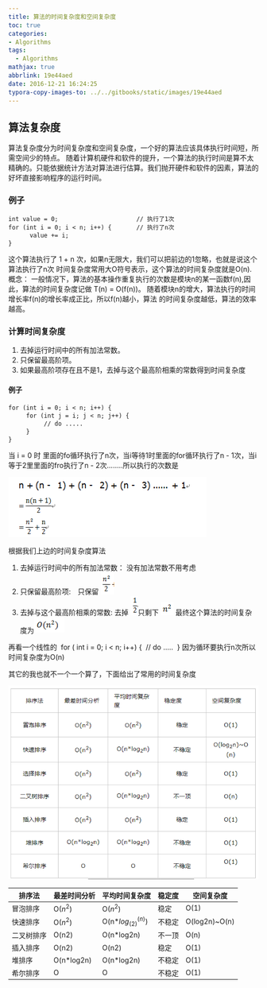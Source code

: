 ```yaml
---
title: 算法的时间复杂度和空间复杂度
toc: true
categories: 
- Algorithms
tags:
  - Algorithms
mathjax: true
abbrlink: 19e44aed
date: 2016-12-21 16:24:25
typora-copy-images-to: ../../gitbooks/static/images/19e44aed
---
```


## 算法复杂度
算法复杂度分为时间复杂度和空间复杂度，一个好的算法应该具体执行时间短，所需空间少的特点。
随着计算机硬件和软件的提升，一个算法的执行时间是算不太精确的。只能依据统计方法对算法进行估算。我们抛开硬件和软件的因素，算法的好坏直接影响程序的运行时间。

### 例子
```
int value = 0;                      // 执行了1次
for (int i = 0; i < n; i++) {       // 执行了n次
      value += i;
}
```
这个算法执行了 1 + n 次，如果n无限大，我们可以把前边的1忽略，也就是说这个算法执行了n次
时间复杂度常用大O符号表示，这个算法的时间复杂度就是O(n).
概念： 一般情况下，算法的基本操作重复执行的次数是模块n的某一函数f(n),因此，算法的时间复杂度记做 T(n) = O(f(n))。 随着模块n的增大，算法执行的时间增长率f(n)的增长率成正比，所以f(n)越小，算法 的时间复杂度越低，算法的效率越高。
### 计算时间复杂度
1. 去掉运行时间中的所有加法常数。
2. 只保留最高阶项。
3. 如果最高阶项存在且不是1，去掉与这个最高阶相乘的常数得到时间复杂度

#### 例子
```
for (int i = 0; i < n; i++) {
     for (int j = i; j < n; j++) {
          // do .....
     }
}
```
当 i = 0 时 里面的fo循环执行了n次，当i等待1时里面的for循环执行了n -  1次，当i 等于2里里面的fro执行了n - 2次........所以执行的次数是

![img](../../gitbooks/static/images/19e44aed/131716210919007.png)

根据我们上边的时间复杂度算法
1. 去掉运行时间中的所有加法常数： 没有加法常数不用考虑
2. 只保留最高阶项:　只保留 ![img](../../gitbooks/static/images/19e44aed/131716483418199.png)
3. 去掉与这个最高阶相乘的常数:  去掉  ![img](../../gitbooks/static/images/19e44aed/131717237639755.png)只剩下 ![img](../../gitbooks/static/images/19e44aed/131717476855630.png)
最终这个算法的时间复杂度为![img](../../gitbooks/static/images/19e44aed/131718146698806.png)

再看一个线性的
​      for ( int i = 0; i < n; i++) {
​          // do .....
​     }
​     因为循环要执行n次所以时间复杂度为O(n)

其它的我也就不一个一个算了，下面给出了常用的时间复杂度

![1545381733608](../../gitbooks/static/images/19e44aed/1545381733608.png)

| 排序法 | 最差时间分析 | 平均时间复杂度 |	稳定度 |	空间复杂度 |
| ---- | ---- | ---- | ---- | ---- |
| 冒泡排序	| O($n^{2}$) | O($n^{2}$) | 稳定| 	O(1)|
| 快速排序	| O($n^{2}$) | O(n*$log_(2)$$^(n)$) | 不稳定 |  O(log2n)~O(n) |
| 二叉树排序	| O(n2)| O(n*log2n)	| 不一顶| 	O(n)|
| 插入排序  |     O(n2)	| O(n2)| 	稳定| 	O(1)|
| 堆排序	|    O(n*log2n)	| O(n*log2n)| 不稳定 |O(1)|
| 希尔排序	| O| 	O	| 不稳定	| O(1)|

 
